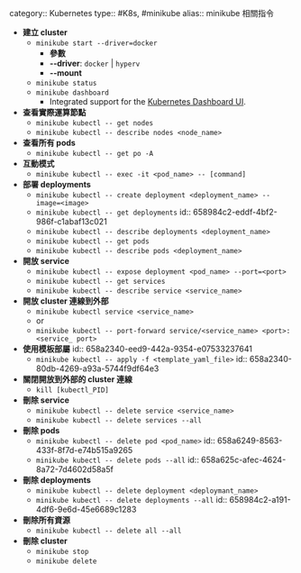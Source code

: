 category:: Kubernetes
type:: #K8s, #minikube
alias:: minikube 相關指令

- **建立 cluster**
	- `minikube start --driver=docker`
		- **參數**
		- **--driver**: `docker` | `hyperv`
		- **--mount**
	- `minikube status`
	- `minikube dashboard`
		- Integrated support for the [Kubernetes Dashboard UI](https://github.com/kubernetes/dashboard).
- **查看實際運算節點**
	- `minikube kubectl -- get nodes`
	- `minikube kubectl -- describe nodes <node_name>`
- **查看所有 pods**
	- `minikube kubectl -- get po -A`
- **互動模式**
	- `minikube kubectl -- exec -it <pod_name> -- [command]`
- **部署 deployments**
	- `minikube kubectl -- create deployment <deployment_name> --image=<image>`
	- `minikube kubectl -- get deployments`
	  id:: 658984c2-eddf-4bf2-986f-c1abaf13c021
	- `minikube kubectl -- describe deployments <deployment_name>`
	- `minikube kubectl -- get pods`
	- `minikube kubectl -- describe pods <deployment_name>`
- **開放 service**
	- `minikube kubectl -- expose deployment <pod_name> --port=<port>`
	- `minikube kubectl -- get services`
	- `minikube kubectl -- describe service <service_name>`
- **開放 cluster 連線到外部**
	- `minikube kubectl service <service_name>`
	- or
	- `minikube kubectl -- port-forward service/<service_name> <port>:<service_ port>`
- **使用模板部屬**
  id:: 658a2340-eed9-442a-9354-e07533237641
	- `minikube kubectl -- apply -f <template_yaml_file>`
	  id:: 658a2340-80db-4269-a93a-5744f9df64e3
- **關閉開放到外部的 cluster 連線**
	- `kill [kubectl_PID]`
- **刪除 service**
	- `minikube kubectl -- delete service <service_name>`
	- `minikube kubectl -- delete services --all`
- **刪除 pods**
	- `minikube kubectl -- delete pod <pod_name>`
	  id:: 658a6249-8563-433f-8f7d-e74b515a9265
	- `minikube kubectl -- delete pods --all`
	  id:: 658a625c-afec-4624-8a72-7d4602d58a5f
- **刪除 deployments**
	- `minikube kubectl -- delete deployment <deploymant_name>`
	- `minikube kubectl -- delete deployments --all`
	  id:: 658984c2-a191-4df6-9e6d-45e6689c1283
- **刪除所有資源**
	- `minikube kubectl -- delete all --all`
- **刪除 cluster**
	- `minikube stop`
	- `minikube delete`